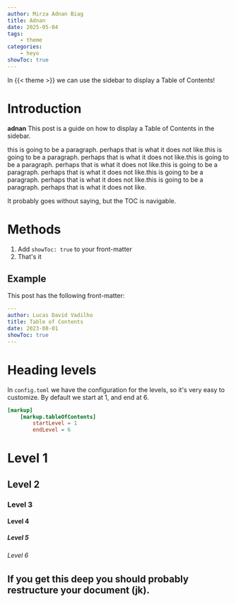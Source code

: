 ```yaml
---
author: Mirza Adnan Biag
title: Adnan
date: 2025-05-04
tags: 
    - theme
categories:
    - heyo
showToc: true
---
```


In {{< theme >}} we can use the sidebar to display a Table of Contents!

<!--more-->

# Introduction

**adnan** This post is a guide on how to display a Table of Contents in the sidebar.

this is going to be a paragraph. perhaps that is what it does not like.this is going to be a paragraph. perhaps that is what it does not like.this is going to be a paragraph. perhaps that is what it does not like.this is going to be a paragraph. perhaps that is what it does not like.this is going to be a paragraph. perhaps that is what it does not like.this is going to be a paragraph. perhaps that is what it does not like.


It probably goes without saying, but the TOC is navigable.

# Methods

1. Add `showToc: true` to your front-matter
2. That's it

## Example

This post has the following front-matter:

```yaml
---
author: Lucas David Vadilho
title: Table of Contents
date: 2023-08-01
showToc: true
---
```

# Heading levels

In `config.toml` we have the configuration for the levels, so it's very easy to customize. By default we start at 1, and end at 6.

```toml
[markup]
    [markup.tableOfContents]
        startLevel = 1
        endLevel = 6
```

# Level 1

## Level 2

### Level 3

#### Level 4

##### Level 5

###### Level 6

If you get this deep you should probably restructure your document (jk).
---

